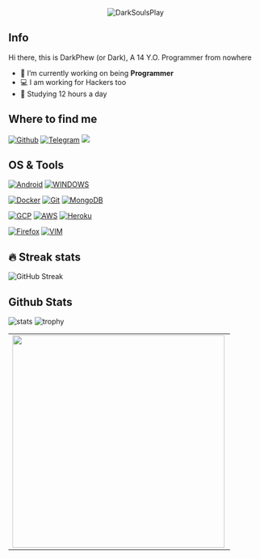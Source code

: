 <p align="center">  <img src="https://darkphew.vercel.app/api/raw/?path=/%F0%9F%8D%8A%20Wallpaper/1.png" alt="DarkSoulsPlay"/></p>

## Info

Hi there, this is DarkPhew (or Dark), A 14 Y.O. Programmer from nowhere

- 🔭 I’m currently working on being **Programmer**
- :computer: I am working for Hackers too
- :school: Studying 12 hours a day

## Where to find me

[![Github](https://img.shields.io/badge/-Github-181717?style=for-the-badge&logo=Github&logoColor=white)](https://github.com/DarkSoulsPlay)
[![Telegram](https://img.shields.io/badge/Telegram-2CA5E0?style=for-the-badge&logo=telegram&logoColor=white)](https://t.me/DarkPhew)
[<img src="https://img.shields.io/badge/Mail-D14836?style=for-the-badge&logo=gmail&logoColor=white" />](mailto:DarksSoulsGamers@outlook.com)

## OS & Tools

[![Android](https://img.shields.io/badge/Android-3DDC84?style=for-the-badge&logo=android&logoColor=white)](https://android.com)
[![WINDOWS](https://img.shields.io/badge/computer-black?style=for-the-badge&logo=windows&logoColor=white)](https://windows.com)

[![Docker](https://img.shields.io/badge/Docker-2CA5E0?style=for-the-badge&logo=docker&logoColor=white)](https://www.docker.com/)
[![Git](https://img.shields.io/badge/Git-F05032?style=for-the-badge&logo=git&logoColor=white)](https://git-scm.com/)
[![MongoDB](https://img.shields.io/badge/MongoDB-4EA94B?style=for-the-badge&logo=mongodb&logoColor=white)](https://www.mongodb.com/)

[![GCP](https://img.shields.io/badge/Google_Cloud-4285F4?style=for-the-badge&logo=google-cloud&logoColor=white)](https://cloud.google.com/)
[![AWS](https://img.shields.io/badge/Amazon_AWS-232F3E?style=for-the-badge&logo=amazon-aws&logoColor=white)](https://aws.amazon.com/)
[![Heroku](https://img.shields.io/badge/Heroku-430098?style=for-the-badge&logo=heroku&logoColor=white)](https://www.heroku.com/)

[![Firefox](https://img.shields.io/badge/Firefox_Browser-FF7139?style=for-the-badge&logo=Firefox-Browser&logoColor=white)](https://www.mozilla.org)
[![VIM](https://img.shields.io/badge/VIM-%2311AB00.svg?&style=for-the-badge&logo=vim&logoColor=white)](https://www.vim.org/)

## 🔥 Streak stats

![GitHub Streak](https://github-readme-streak-stats.herokuapp.com?user=DarkSoulsGames&theme=radical&hide_border=true)

## Github Stats

![stats](https://github-readme-stats.vercel.app/api?username=DarkSoulsGames&show_icons=true&count_private=true&title_color=f7d745&text_color=b2d76c&icon_color=6562af&bg_color=00000000&hide=bg-color&hide_border=true)
![trophy](https://github-profile-trophy.vercel.app/?username=DarkSoulsGames&theme=juicyfresh&no-bg=true&no-frame=true&column=4&")
<br>

<center>
  <table>
    <tr>
        <td><img width="420px" align="left" src="https://github-readme-stats.vercel.app/api/top-langs/?username=DarkSoulsGames&hide=html&layout=compact&theme=tokyonight" /></td>
    </tr>   
  </table>
</center>  

<br>
